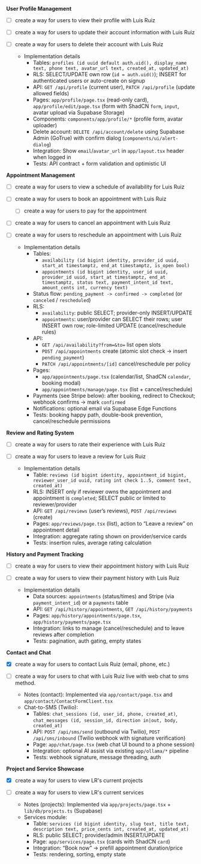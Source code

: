 **User Profile Management**
- [ ] create a way for users to view their profile with Luis Ruiz
- [ ] create a way for users to update their account information with Luis Ruiz
- [ ] create a way for users to delete their account with Luis Ruiz

  - Implementation details
    - Tables: `profiles (id uuid default auth.uid(), display_name text, phone text, avatar_url text, created_at, updated_at)`
    - RLS: SELECT/UPDATE own row (`id = auth.uid()`); INSERT for authenticated users or auto-create on signup
    - API: `GET /api/profile` (current user), `PATCH /api/profile` (update allowed fields)
    - Pages: `app/profile/page.tsx` (read-only card), `app/profile/edit/page.tsx` (form with ShadCN `form`, `input`, avatar upload via Supabase Storage)
    - Components: `components/app/profile/*` (profile form, avatar uploader)
    - Delete account: `DELETE /api/account/delete` using Supabase Admin (GoTrue) with confirm dialog (`components/ui/alert-dialog`)
    - Integration: Show `email`/`avatar_url` in `app/layout.tsx` header when logged in
    - Tests: API contract + form validation and optimistic UI

**Appointment Management**
- [ ] create a way for users to view a schedule of availability for Luis Ruiz
- [ ] create a way for users to book an appointment with Luis Ruiz
	- [ ] create a way for users to pay for the appointment
- [ ] create a way for users to cancel an appointment with Luis Ruiz
- [ ] create a way for users to reschedule an appointment with Luis Ruiz

  - Implementation details
    - Tables:
      - `availability (id bigint identity, provider_id uuid, start_at timestamptz, end_at timestamptz, is_open bool)`
      - `appointments (id bigint identity, user_id uuid, provider_id uuid, start_at timestamptz, end_at timestamptz, status text, payment_intent_id text, amount_cents int, currency text)`
    - Status flow: `pending_payment -> confirmed -> completed` (or `canceled` / `rescheduled`)
    - RLS:
      - `availability`: public SELECT; provider-only INSERT/UPDATE
      - `appointments`: user/provider can SELECT their rows; user INSERT own row; role-limited UPDATE (cancel/reschedule rules)
    - API:
      - `GET /api/availability?from=&to=` list open slots
      - `POST /api/appointments` create (atomic slot check → insert `pending_payment`)
      - `PATCH /api/appointments/[id]` cancel/reschedule per policy
    - Pages:
      - `app/appointments/page.tsx` (calendar/list, ShadCN `calendar`, booking modal)
      - `app/appointments/manage/page.tsx` (list + cancel/reschedule)
    - Payments (see Stripe below): after booking, redirect to Checkout; webhook confirms → mark `confirmed`
    - Notifications: optional email via Supabase Edge Functions
    - Tests: booking happy path, double-book prevention, cancel/reschedule permissions

**Review and Rating System**
- [ ] create a way for users to rate their experience with Luis Ruiz
- [ ] create a way for users to leave a review for Luis Ruiz

  - Implementation details
    - Table: `reviews (id bigint identity, appointment_id bigint, reviewer_user_id uuid, rating int check 1..5, comment text, created_at)`
    - RLS: INSERT only if reviewer owns the appointment and appointment is `completed`; SELECT public or limited to reviewer/provider
    - API: `GET /api/reviews` (user’s reviews), `POST /api/reviews` (create)
    - Pages: `app/reviews/page.tsx` (list), action to “Leave a review” on appointment detail
    - Integration: aggregate rating shown on provider/service cards
    - Tests: insertion rules, average rating calculation

**History and Payment Tracking**
- [ ] create a way for users to view their appointment history with Luis Ruiz
- [ ] create a way for users to view their payment history with Luis Ruiz

  - Implementation details
    - Data sources: `appointments` (status/times) and Stripe (via `payment_intent_id`) or a `payments` table
    - API: `GET /api/history/appointments`, `GET /api/history/payments`
    - Pages: `app/history/appointments/page.tsx`, `app/history/payments/page.tsx`
    - Integration: links to manage (cancel/reschedule) and to leave reviews after completion
    - Tests: pagination, auth gating, empty states

**Contact and Chat**
- [x] create a way for users to contact Luis Ruiz (email, phone, etc.)
- [ ] create a way for users to chat with Luis Ruiz live with web chat to sms method.

  - Notes (contact): Implemented via `app/contact/page.tsx` and `app/contact/ContactFormClient.tsx`
  - Chat-to-SMS (Twilio):
    - Tables: `chat_sessions (id, user_id, phone, created_at)`, `chat_messages (id, session_id, direction in|out, body, created_at)`
    - API: `POST /api/sms/send` (outbound via Twilio), `POST /api/sms/inbound` (Twilio webhook with signature verification)
    - Page: `app/chat/page.tsx` (web chat UI bound to a phone session)
    - Integration: optional AI assist via existing `app/ollama/*` pipeline
    - Tests: webhook signature, message threading, auth

**Project and Service Showcase**
- [x] create a way for users to view LR's current projects
- [ ] create a way for users to view LR's current services

  - Notes (projects): Implemented via `app/projects/page.tsx` + `lib/db/projects.ts` (Supabase)
  - Services module:
    - Table: `services (id bigint identity, slug text, title text, description text, price_cents int, created_at, updated_at)`
    - RLS: public SELECT; provider/admin INSERT/UPDATE
    - Page: `app/services/page.tsx` (cards with ShadCN `card`)
    - Integration: “Book now” → prefill appointment duration/price
    - Tests: rendering, sorting, empty state